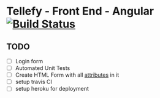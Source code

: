 # Tellefy - Front End - Angular [![Build Status](https://travis-ci.com/vipulDessai/tellefy-frontend-microservice-angular.svg?branch=working)](https://travis-ci.com/vipulDessai/tellefy-frontend-microservice-angular)

## TODO
- [ ] Login form
- [ ] Automated Unit Tests
- [ ] Create HTML Form with all [attributes](https://www.w3schools.com/html/html_form_attributes.asp]) in it
- [ ] setup travis CI
- [ ] setup heroku for deployment